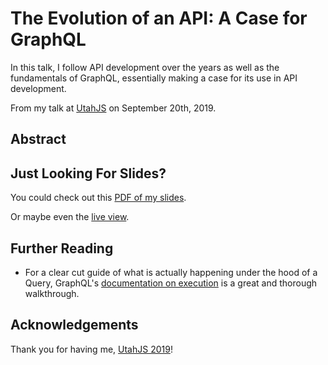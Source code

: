 # The Evolution of an API: A Case for GraphQL

In this talk, I follow API development over the years as well as the fundamentals of GraphQL, essentially making a case for its use in API development.

From my talk at [UtahJS](https://conf.utahjs.com/) on September 20th, 2019.

## Abstract

## Just Looking For Slides?

You could check out this [PDF of my slides](https://github.com/kale-stew/talks/@TODO).

Or maybe even the [live view](https://github.com/kale-stew/talks/@TODO).

<!-- Or even the [talk itself](COMING SOON!). -->

## Further Reading

- For a clear cut guide of what is actually happening under the hood of a Query, GraphQL's [documentation on execution](https://graphql.org/learn/execution/) is a great and thorough walkthrough.

## Acknowledgements

Thank you for having me, [UtahJS 2019](https://conf.utahjs.com/)!
